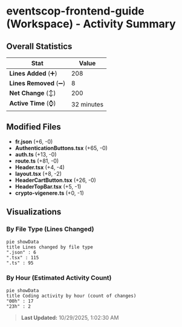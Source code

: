 # eventscop-frontend-guide (Workspace) - Activity Summary 

## Overall Statistics

| Stat                   | Value                                                             |
| ---------------------- | ----------------------------------------------------------------- |
| **Lines Added** (➕)   | 208                                          |
| **Lines Removed** (➖) | 8                                        |
| **Net Change** (↕)    | 200                |
| **Active Time** (⌚)   | 32 minutes |


## Modified Files
- **fr.json** (+6, -0)
- **AuthenticationButtons.tsx** (+65, -0)
- **auth.ts** (+13, -0)
- **route.ts** (+81, -0)
- **Header.tsx** (+4, -4)
- **layout.tsx** (+8, -2)
- **HeaderCartButton.tsx** (+26, -0)
- **HeaderTopBar.tsx** (+5, -1)
- **crypto-vigenere.ts** (+0, -1)

## Visualizations

### By File Type (Lines Changed)

```mermaid
pie showData
title Lines changed by file type
".json" : 6
".tsx" : 115
".ts" : 95
```

### By Hour (Estimated Activity Count)

```mermaid
pie showData
title Coding activity by hour (count of changes)
"00h" : 17
"23h" : 2
```


> **Last Updated:** 10/29/2025, 1:02:30 AM